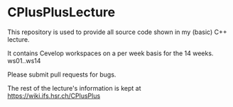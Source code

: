 # CPlusPlusLecture

This repository is used to provide all source code shown in my (basic) C++ lecture. 

It contains Cevelop workspaces on a per week basis for the 14 weeks. ws01..ws14

Please submit pull requests for bugs.

The rest of the lecture's information is kept at https://wiki.ifs.hsr.ch/CPlusPlus
